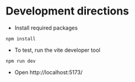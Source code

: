 # Development directions

- Install required packages

```
npm install
```

- To test, run the vite developer tool

```
npm run dev
```

- Open http://localhost:5173/
